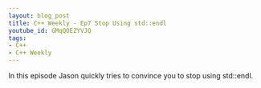 ```yaml
---
layout: blog_post
title: C++ Weekly - Ep7 Stop Using std::endl
youtube_id: GMqQOEZYVJQ
tags:
- C++
- C++ Weekly
---
```


In this episode Jason quickly tries to convince you to stop using std::endl.



